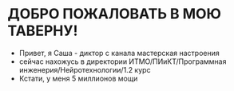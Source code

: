 # ДОБРО ПОЖАЛОВАТЬ В МОЮ ТАВЕРНУ!
- Привет, я Саша - диктор с канала мастерская настроения
- сейчас нахожусь в директории ИТМО/ПИиКТ/Программная инженерия/Нейротехнологии/1.2 курс
- Кстати, у меня 5 миллионов мощи
